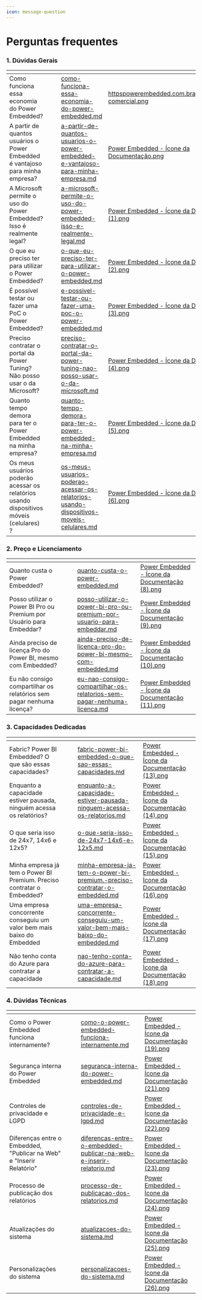 ```yaml
---
icon: message-question
---
```


# Perguntas frequentes

### 1. Dúvidas Gerais

<table data-view="cards"><thead><tr><th></th><th data-hidden></th><th data-hidden></th><th data-hidden data-card-target data-type="content-ref"></th><th data-hidden data-card-cover data-type="files"></th></tr></thead><tbody><tr><td>Como funciona essa economia do Power Embedded?</td><td></td><td></td><td><a href="duvidas-gerais/como-funciona-essa-economia-do-power-embedded.md">como-funciona-essa-economia-do-power-embedded.md</a></td><td><a href="../.gitbook/assets/httpspowerembedded.com.brapresentacao-comercial.png">httpspowerembedded.com.brapresentacao-comercial.png</a></td></tr><tr><td>A partir de quantos usuários o Power Embedded é vantajoso para minha empresa?</td><td></td><td></td><td><a href="duvidas-gerais/a-partir-de-quantos-usuarios-o-power-embedded-e-vantajoso-para-minha-empresa.md">a-partir-de-quantos-usuarios-o-power-embedded-e-vantajoso-para-minha-empresa.md</a></td><td><a href="../.gitbook/assets/Power Embedded - Ícone da Documentação.png">Power Embedded - Ícone da Documentação.png</a></td></tr><tr><td>A Microsoft permite o uso do Power Embedded? Isso é realmente legal?</td><td></td><td></td><td><a href="duvidas-gerais/a-microsoft-permite-o-uso-do-power-embedded-isso-e-realmente-legal.md">a-microsoft-permite-o-uso-do-power-embedded-isso-e-realmente-legal.md</a></td><td><a href="../.gitbook/assets/Power Embedded - Ícone da Documentação (1).png">Power Embedded - Ícone da Documentação (1).png</a></td></tr><tr><td>O que eu preciso ter para utilizar o Power Embedded?</td><td></td><td></td><td><a href="duvidas-gerais/o-que-eu-preciso-ter-para-utilizar-o-power-embedded.md">o-que-eu-preciso-ter-para-utilizar-o-power-embedded.md</a></td><td><a href="../.gitbook/assets/Power Embedded - Ícone da Documentação (2).png">Power Embedded - Ícone da Documentação (2).png</a></td></tr><tr><td>É possível testar ou fazer uma PoC o Power Embedded?</td><td></td><td></td><td><a href="duvidas-gerais/e-possivel-testar-ou-fazer-uma-poc-o-power-embedded.md">e-possivel-testar-ou-fazer-uma-poc-o-power-embedded.md</a></td><td><a href="../.gitbook/assets/Power Embedded - Ícone da Documentação (3).png">Power Embedded - Ícone da Documentação (3).png</a></td></tr><tr><td>Preciso contratar o portal da Power Tuning? Não posso usar o da Microsoft?</td><td></td><td></td><td><a href="duvidas-gerais/preciso-contratar-o-portal-da-power-tuning-nao-posso-usar-o-da-microsoft.md">preciso-contratar-o-portal-da-power-tuning-nao-posso-usar-o-da-microsoft.md</a></td><td><a href="../.gitbook/assets/Power Embedded - Ícone da Documentação (4).png">Power Embedded - Ícone da Documentação (4).png</a></td></tr><tr><td>Quanto tempo demora para ter o Power Embedded na minha empresa?</td><td></td><td></td><td><a href="duvidas-gerais/quanto-tempo-demora-para-ter-o-power-embedded-na-minha-empresa.md">quanto-tempo-demora-para-ter-o-power-embedded-na-minha-empresa.md</a></td><td><a href="../.gitbook/assets/Power Embedded - Ícone da Documentação (5).png">Power Embedded - Ícone da Documentação (5).png</a></td></tr><tr><td>Os meus usuários poderão acessar os relatórios usando dispositivos móveis (celulares) ?</td><td></td><td></td><td><a href="duvidas-gerais/os-meus-usuarios-poderao-acessar-os-relatorios-usando-dispositivos-moveis-celulares.md">os-meus-usuarios-poderao-acessar-os-relatorios-usando-dispositivos-moveis-celulares.md</a></td><td><a href="../.gitbook/assets/Power Embedded - Ícone da Documentação (6).png">Power Embedded - Ícone da Documentação (6).png</a></td></tr></tbody></table>



### 2. Preço e Licenciamento

<table data-view="cards"><thead><tr><th></th><th data-hidden></th><th data-hidden></th><th data-hidden data-card-target data-type="content-ref"></th><th data-hidden data-card-cover data-type="files"></th></tr></thead><tbody><tr><td>Quanto custa o Power Embedded?</td><td></td><td></td><td><a href="preco-e-licenciamento/quanto-custa-o-power-embedded.md">quanto-custa-o-power-embedded.md</a></td><td><a href="../.gitbook/assets/Power Embedded - Ícone da Documentação (8).png">Power Embedded - Ícone da Documentação (8).png</a></td></tr><tr><td>Posso utilizar o Power BI Pro ou Premium por Usuário para Embeddar?</td><td></td><td></td><td><a href="preco-e-licenciamento/posso-utilizar-o-power-bi-pro-ou-premium-por-usuario-para-embeddar.md">posso-utilizar-o-power-bi-pro-ou-premium-por-usuario-para-embeddar.md</a></td><td><a href="../.gitbook/assets/Power Embedded - Ícone da Documentação (9).png">Power Embedded - Ícone da Documentação (9).png</a></td></tr><tr><td>Ainda preciso de licença Pro do Power BI, mesmo com Embedded?</td><td></td><td></td><td><a href="preco-e-licenciamento/ainda-preciso-de-licenca-pro-do-power-bi-mesmo-com-embedded.md">ainda-preciso-de-licenca-pro-do-power-bi-mesmo-com-embedded.md</a></td><td><a href="../.gitbook/assets/Power Embedded - Ícone da Documentação (10).png">Power Embedded - Ícone da Documentação (10).png</a></td></tr><tr><td>Eu não consigo compartilhar os relatórios sem pagar nenhuma licença?</td><td></td><td></td><td><a href="preco-e-licenciamento/eu-nao-consigo-compartilhar-os-relatorios-sem-pagar-nenhuma-licenca.md">eu-nao-consigo-compartilhar-os-relatorios-sem-pagar-nenhuma-licenca.md</a></td><td><a href="../.gitbook/assets/Power Embedded - Ícone da Documentação (11).png">Power Embedded - Ícone da Documentação (11).png</a></td></tr></tbody></table>



### 3. Capacidades Dedicadas

<table data-view="cards"><thead><tr><th></th><th data-hidden></th><th data-hidden></th><th data-hidden data-card-target data-type="content-ref"></th><th data-hidden data-card-cover data-type="files"></th></tr></thead><tbody><tr><td>Fabric? Power BI Embedded? O que são essas capacidades?</td><td></td><td></td><td><a href="capacidades-dedicadas/fabric-power-bi-embedded-o-que-sao-essas-capacidades.md">fabric-power-bi-embedded-o-que-sao-essas-capacidades.md</a></td><td><a href="../.gitbook/assets/Power Embedded - Ícone da Documentação (13).png">Power Embedded - Ícone da Documentação (13).png</a></td></tr><tr><td>Enquanto a capacidade estiver pausada, ninguém acessa os relatórios?</td><td></td><td></td><td><a href="capacidades-dedicadas/enquanto-a-capacidade-estiver-pausada-ninguem-acessa-os-relatorios.md">enquanto-a-capacidade-estiver-pausada-ninguem-acessa-os-relatorios.md</a></td><td><a href="../.gitbook/assets/Power Embedded - Ícone da Documentação (14).png">Power Embedded - Ícone da Documentação (14).png</a></td></tr><tr><td>O que seria isso de 24x7, 14x6 e 12x5?</td><td></td><td></td><td><a href="capacidades-dedicadas/o-que-seria-isso-de-24x7-14x6-e-12x5.md">o-que-seria-isso-de-24x7-14x6-e-12x5.md</a></td><td><a href="../.gitbook/assets/Power Embedded - Ícone da Documentação (15).png">Power Embedded - Ícone da Documentação (15).png</a></td></tr><tr><td>Minha empresa já tem o Power BI Premium. Preciso contratar o Embedded?</td><td></td><td></td><td><a href="capacidades-dedicadas/minha-empresa-ja-tem-o-power-bi-premium.-preciso-contratar-o-embedded.md">minha-empresa-ja-tem-o-power-bi-premium.-preciso-contratar-o-embedded.md</a></td><td><a href="../.gitbook/assets/Power Embedded - Ícone da Documentação (16).png">Power Embedded - Ícone da Documentação (16).png</a></td></tr><tr><td>Uma empresa concorrente conseguiu um valor bem mais baixo do Embedded</td><td></td><td></td><td><a href="capacidades-dedicadas/uma-empresa-concorrente-conseguiu-um-valor-bem-mais-baixo-do-embedded.md">uma-empresa-concorrente-conseguiu-um-valor-bem-mais-baixo-do-embedded.md</a></td><td><a href="../.gitbook/assets/Power Embedded - Ícone da Documentação (17).png">Power Embedded - Ícone da Documentação (17).png</a></td></tr><tr><td>Não tenho conta do Azure para contratar a capacidade</td><td></td><td></td><td><a href="capacidades-dedicadas/nao-tenho-conta-do-azure-para-contratar-a-capacidade.md">nao-tenho-conta-do-azure-para-contratar-a-capacidade.md</a></td><td><a href="../.gitbook/assets/Power Embedded - Ícone da Documentação (18).png">Power Embedded - Ícone da Documentação (18).png</a></td></tr></tbody></table>



### 4. Dúvidas Técnicas

<table data-view="cards"><thead><tr><th></th><th data-hidden></th><th data-hidden></th><th data-hidden data-card-target data-type="content-ref"></th><th data-hidden data-card-cover data-type="files"></th></tr></thead><tbody><tr><td>Como o Power Embedded funciona internamente?</td><td></td><td></td><td><a href="duvidas-tecnicas/como-o-power-embedded-funciona-internamente.md">como-o-power-embedded-funciona-internamente.md</a></td><td><a href="../.gitbook/assets/Power Embedded - Ícone da Documentação (19).png">Power Embedded - Ícone da Documentação (19).png</a></td></tr><tr><td>Segurança interna do Power Embedded</td><td></td><td></td><td><a href="duvidas-tecnicas/seguranca-interna-do-power-embedded.md">seguranca-interna-do-power-embedded.md</a></td><td><a href="../.gitbook/assets/Power Embedded - Ícone da Documentação (21).png">Power Embedded - Ícone da Documentação (21).png</a></td></tr><tr><td>Controles de privacidade e LGPD</td><td></td><td></td><td><a href="duvidas-tecnicas/controles-de-privacidade-e-lgpd.md">controles-de-privacidade-e-lgpd.md</a></td><td><a href="../.gitbook/assets/Power Embedded - Ícone da Documentação (22).png">Power Embedded - Ícone da Documentação (22).png</a></td></tr><tr><td>Diferenças entre o Embedded, "Publicar na Web" e "Inserir Relatório"</td><td></td><td></td><td><a href="duvidas-tecnicas/diferencas-entre-o-embedded-publicar-na-web-e-inserir-relatorio.md">diferencas-entre-o-embedded-publicar-na-web-e-inserir-relatorio.md</a></td><td><a href="../.gitbook/assets/Power Embedded - Ícone da Documentação (23).png">Power Embedded - Ícone da Documentação (23).png</a></td></tr><tr><td>Processo de publicação dos relatórios</td><td></td><td></td><td><a href="duvidas-tecnicas/processo-de-publicacao-dos-relatorios.md">processo-de-publicacao-dos-relatorios.md</a></td><td><a href="../.gitbook/assets/Power Embedded - Ícone da Documentação (24).png">Power Embedded - Ícone da Documentação (24).png</a></td></tr><tr><td>Atualizações do sistema</td><td></td><td></td><td><a href="duvidas-tecnicas/atualizacoes-do-sistema.md">atualizacoes-do-sistema.md</a></td><td><a href="../.gitbook/assets/Power Embedded - Ícone da Documentação (25).png">Power Embedded - Ícone da Documentação (25).png</a></td></tr><tr><td>Personalizações do sistema</td><td></td><td></td><td><a href="duvidas-tecnicas/personalizacoes-do-sistema.md">personalizacoes-do-sistema.md</a></td><td><a href="../.gitbook/assets/Power Embedded - Ícone da Documentação (26).png">Power Embedded - Ícone da Documentação (26).png</a></td></tr></tbody></table>

